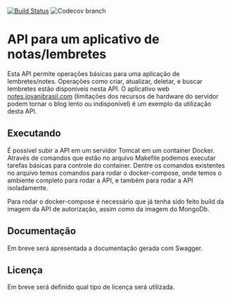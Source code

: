 [![Build Status](https://travis-ci.org/jovanibrasil/notes-api.svg?branch=develop)](https://travis-ci.org/jovanibrasil/notes-api)
![Codecov branch](https://img.shields.io/codecov/c/github/jovanibrasil/notes-api/develop)

# API para um aplicativo de notas/lembretes

Esta API permite operações básicas para uma aplicação de lembretes/notes. Operações como criar, atualizar, deletar, e buscar lembretes estão disponíveis nesta API. O aplicativo web [notes.jovanibrasil.com](https://notes.jovanibrasil.com) (limitações dos recursos de hardware do servidor podem tornar o blog lento ou indisponível) é um exemplo da utilização desta API.

## Executando

É possível subir a API em um servidor Tomcat em um container Docker. Através de comandos que estão no 
arquivo Makefile podemos executar tarefas básicas para controle do container. Dentre os comandos 
existentes no arquivo temos comandos para rodar o docker-compose, onde temos o ambiente completo para
rodar a API, e também para rodar a API isoladamente.

Para rodar o docker-compose é necessário que já tenha sido feito build da imagem da API de autorização, 
assim como da imagem do MongoDb. 

## Documentação

Em breve será apresentada a documentação gerada com Swagger.

## Licença

Em breve será definido qual tipo de licença será utilizada. 



